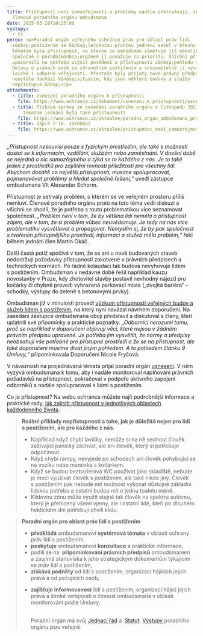 ```yaml
---
title: Přístupnost není samozřejmostí a problémy nadále přetrvávají, shodli se
  členové poradního orgánu ombudsmana
date: 2025-03-28T10:23:00
vystupy:
  - tz
perex: <p>Poradní orgán veřejného ochránce práv pro oblast práv lidí
  s&nbsp;postižením se k&nbsp;letošnímu prvnímu jednání sešel v březnu. Hlavním
  tématem byla přístupnost, na kterou se ombudsman zaměřuje již několik let a
  společně s poradním&nbsp;orgánem ji považuje za prioritu. Všichni přítomní
  upozornili na potřebu zvýšit povědomí o přístupnosti z&nbsp;pohledu článku 9
  Úmluvy o právech osob se zdravotním postižením a srozumitelně ji vysvětlovat
  laické i odborné veřejnosti. Přestože byly přijaty nové právní předpisy,
  neustále dochází k&nbsp;situacím, kdy jsou některé budovy a služby
  nepřístupné.&nbsp;</p>
attachments:
  - title: Usnesení poradního orgánu k přístupnosti
    file: https://www.ochrance.cz/dokument/usneseni_k_pristupnosti/usneseni_k_pristupnosti.pdf
  - title: Tisková zpráva ze zasedání poradního orgánu v listopadu 2023 (hlavním
      tématem jednání byla také přístupnost)
    file: https://www.ochrance.cz/aktualne/poradni_organ_ombudsmana_pro_oblast_lidi_s_postizenim_se_dnes_venuje_pristupnosti_verejnych_budov_i_sluzeb/
  - title: Zápis z 18. zasedání
    file: https://www.ochrance.cz/aktualne/pristupnost_neni_samozrejmosti_a_problemy_nadale_pretrvavaji_shodli_se_clenove_poradniho_organu_ombudsmana/18._zasedani_po_strucny_zapis_brezen_2025_1_.docx
---
```

<p>
<i>„Přístupnost nesouvisí pouze s&nbsp;fyzickým prostředím, ale také s možností dostat se k&nbsp;informacím, vzdělání, službám nebo zaměstnání. V&nbsp;dnešní době se nejedná o nic samozřejmého a týká se to každého z nás. Je to také jeden z&nbsp;prostředků pro zajištění rovností příležitostí pro všechny lidi. Abychom dosáhli co největší přístupnosti, musíme spolupracovat, pojmenovávat problémy a hledat společně řešení,“&nbsp;</i>uvedl zástupce ombudsmana Vít Alexander Schorm.&nbsp;</p>
<p>Přístupnost je setrvalý problém, o kterém se ve veřejném prostoru příliš nemluví. Členové poradního orgánu proto na toto téma vedli diskuzi a všichni se shodli, že je potřeba s&nbsp;touto problematikou více seznamovat společnost. 
<i>„Problém není v&nbsp;tom, že by většina lidí neměla o přístupnost zájem, ale v&nbsp;tom, že si problém vůbec neuvědomuje. Je tedy na nás více problematiku vysvětlovat a propagovat. Nemyslím si, že by pak společnost s&nbsp;tvořením přístupnějšího prostředí, informací a služeb měla problém,“&nbsp;</i>řekl během jednání člen Martin Okáč.&nbsp;</p>
<p>Další častá potíž spočívá v tom, že se ani u nově budovaných staveb nedodržují požadavky přístupnosti zakotvené v&nbsp;právních předpisech a technických normách. Po řádné kolaudaci tak budova nevyhovuje lidem s&nbsp;postižením. Ombudsman v&nbsp;nedávné době řešil například kauzu novostavby v&nbsp;Praze, kdy zhotovitel stavby postavil nevhodný nájezd pro kočárky či chybně provedl vyhrazená parkovací místa („dvojitá bariéra“ – schodky, výstupy do zeleně s&nbsp;betonovými prvky).</p>
<p>Ombudsman již v&nbsp;minulosti provedl 
<a href="https://www.ochrance.cz/uploads-import/ESO/32_2022_OZP_final.pdf">výzkum přístupnosti veřejných budov a služeb lidem s&nbsp;postižením</a>, na který nyní navázal návrhem doporučení. Na zasedání zástupce ombudsmana obojí představil a diskutoval s&nbsp;členy, kteří uplatnili své připomínky a praktické poznatky. 
<i>„Odborníci nerozumí tomu, proč se například v&nbsp;doporučení objevují věci, které nejsou v&nbsp;žádném právním předpisu upravené. Je potřeba jim vysvětlit, že normy a předpisy neobsahují vše potřebné pro přístupné prostředí a že se na přístupnost, ale také doporučení musíme dívat jiným pohledem. A to pohledem článku 9 Úmluvy,“&nbsp;</i>připomínkovala Doporučení Nicole Fryčová.</p>
<p>V&nbsp;návaznosti na projednávaná témata přijal poradní orgán 
<a href="https://www.ochrance.cz/vystupy/poradni-organ-crpd/">usnesení</a>. V&nbsp;něm vyzývá ombudsmana k&nbsp;tomu, aby i nadále monitoroval naplňování právních požadavků na přístupnost, pokračoval v&nbsp;podpoře aktivního zapojení odborníků a nadále spolupracoval s&nbsp;lidmi s&nbsp;postižením.&nbsp;</p>
<p>Co je přístupnost? Na webu ochránce můžete najít podrobnější informace a praktické rady, 
<a href="https://www.ochrance.cz/pristupnost/">jak zajistit přístupnost v&nbsp;jednotlivých oblastech každodenního života</a>.</p>
<blockquote>
<p>
<strong>Reálné příklady nepřístupnosti a toho, jak je důležitá nejen pro lidi s&nbsp;postižením, ale pro každého z&nbsp;nás.&nbsp;</strong></p>
<ul>
<li>Například když chybí lavičky, nemůže si na ně sednout člověk zažívající panický záchvat, ale ani člověk, který si potřebuje odpočinout.</li>
<li>Když chybí rampy, nevyjede po schodech ani člověk pohybující se na vozíku nebo maminka s&nbsp;kočárkem.</li>
<li>Když se budou bezbariérová WC používat jako skladiště, nebude je moci využívat člověk s&nbsp;postižením, ale také nikdo jiný. Člověk s&nbsp;postižením pak nebude mít možnost vykonat důstojně základní lidskou potřebu a ostatní budou mít o jednu toaletu méně.</li>
<li>Klidovou zónu může využít stejně tak člověk na spektru autismu, který je přehlcený všemi vjemy, ale i ostatní lidé, kteří po dlouhém hektickém dni potřebují chvíli klidu.</li></ul></blockquote>
<blockquote>
<p>
<strong>Poradní orgán pro oblast práv lidí s postižením</strong></p>
<ul>
<li>
<strong>předkládá</strong> ombudsmanovi 
<strong>systémová témata</strong> v&nbsp;oblasti ochrany práv lidí s&nbsp;postižením,</li>
<li>
<strong>poskytuje</strong> ombudsmanovi 
<strong>konzultace</strong> a&nbsp;praktické informace,</li>
<li>podílí se&nbsp;na&nbsp; 
<strong>připomínkování právních předpisů</strong> ombudsmanem a&nbsp;zaujímá stanoviska k&nbsp;jeho&nbsp;strategickým dokumentům týkajícím se&nbsp;práv lidí s&nbsp;postižením,</li>
<li>
<strong>získává podněty</strong> od&nbsp;lidí s&nbsp;postižením, organizací hájících jejich práva a&nbsp;od&nbsp;pečujících osob,</li>
<li>
<p>
<strong>zajišťuje informovanost</strong> lidí s&nbsp;postižením, organizací hájící jejich práva a&nbsp;široké veřejnosti o&nbsp;činnost ombudsmana v&nbsp;oblasti monitorování podle Úmluvy.&nbsp;&nbsp;</p>
<p>
<br>Poradní orgán má&nbsp;svůj 
<a href="https://www.ochrance.cz/media/jednaci_rad_poradniho_organu.doc">Jednací řád</a> a&nbsp; 
<a href="https://www.ochrance.cz/media/statut_poradniho_organu.docx">Statut</a>. 
<a href="https://www.ochrance.cz/vystupy/poradni-organ-crpd/">Výstupy </a>poradního orgánu jsou veřejné.</p></li></ul></blockquote>
